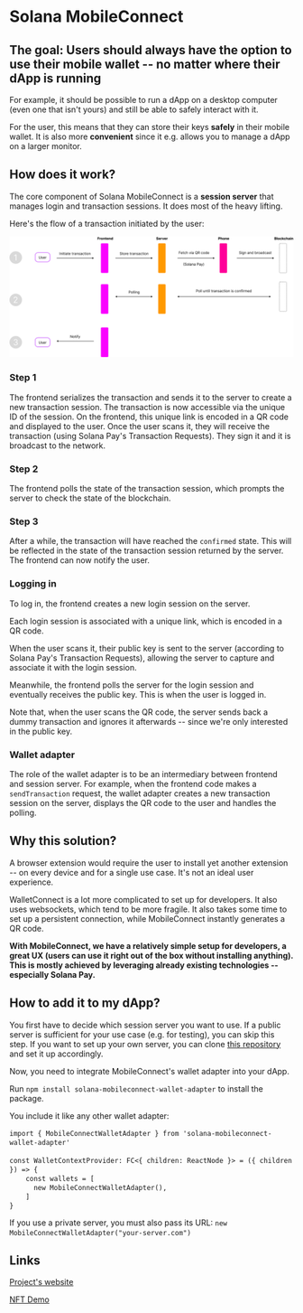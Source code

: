 # Solana MobileConnect

## The goal: Users should always have the option to use their mobile wallet -- no matter where their dApp is running

For example, it should be possible to run a dApp on a desktop computer (even one that isn't yours) and still be able to safely interact with it.

For the user, this means that they can store their keys **safely** in their mobile wallet. It is also more **convenient** since it e.g. allows you to manage a dApp on a larger monitor.

## How does it work?

The core component of Solana MobileConnect is a **session server** that manages login and transaction sessions. It does most of the heavy lifting.

Here's the flow of a transaction initiated by the user:

![Transaction flow](/img/flow.svg)

### Step 1

The frontend serializes the transaction and sends it to the server to create a new transaction session. The transaction is now accessible via the unique ID of the session. On the frontend, this unique link is encoded in a QR code and displayed to the user. Once the user scans it, they will receive the transaction (using Solana Pay's Transaction Requests). They sign it and it is broadcast to the network.

### Step 2

The frontend polls the state of the transaction session, which prompts the server to check the state of the blockchain.

### Step 3

After a while, the transaction will have reached the `confirmed` state. This will be reflected in the state of the transaction session returned by the server. The frontend can now notify the user.

### Logging in

To log in, the frontend creates a new login session on the server.

Each login session is associated with a unique link, which is encoded in a QR code.

When the user scans it, their public key is sent to the server (according to Solana Pay's Transaction Requests), allowing the server to capture and associate it with the login session.

Meanwhile, the frontend polls the server for the login session and eventually receives the public key. This is when the user is logged in.

Note that, when the user scans the QR code, the server sends back a dummy transaction and ignores it afterwards -- since we're only interested in the public key.

### Wallet adapter

The role of the wallet adapter is to be an intermediary between frontend and session server. For example, when the frontend code makes a `sendTransaction` request, the wallet adapter creates a new transaction session on the server, displays the QR code to the user and handles the polling.

## Why this solution?

A browser extension would require the user to install yet another extension -- on every device and for a single use case. It's not an ideal user experience.

WalletConnect is a lot more complicated to set up for developers. It also uses websockets, which tend to be more fragile. It also takes some time to set up a persistent connection, while MobileConnect instantly generates a QR code.

**With MobileConnect, we have a relatively simple setup for developers, a great UX (users can use it right out of the box without installing anything). This is mostly achieved by leveraging already existing technologies -- especially Solana Pay.**

## How to add it to my dApp?

You first have to decide which session server you want to use.  If a public server is sufficient for your use case (e.g. for testing), you can skip this step. If you want to set up your own server, you can clone [this repository]() and set it up accordingly.

Now, you need to integrate MobileConnect's wallet adapter into your dApp.

Run `npm install solana-mobileconnect-wallet-adapter` to install the package.

You include it like any other wallet adapter:
```
import { MobileConnectWalletAdapter } from 'solana-mobileconnect-wallet-adapter'

const WalletContextProvider: FC<{ children: ReactNode }> = ({ children }) => {
    const wallets = [
      new MobileConnectWalletAdapter(),
    ]
}
```

If you use a private server, you must also pass its URL: `new MobileConnectWalletAdapter("your-server.com")`

## Links

[Project's website](https://solana-mobileconnect.com)

[NFT Demo](https://solana-mobileconnect.com/nft-demo)
